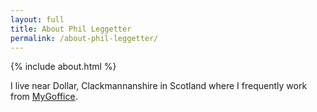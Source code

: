 ```yaml
---
layout: full
title: About Phil Leggetter
permalink: /about-phil-leggetter/
---
```


{% include about.html %}

I live near Dollar, Clackmannanshire in Scotland where I frequently work from <a href="/mygoffice">MyGoffice</a>.

<style>
  #socialmediabuttons {
    text-align: center;
  }

  #socialmediabuttons a {
    text-decoration: none;
  }
</style>

